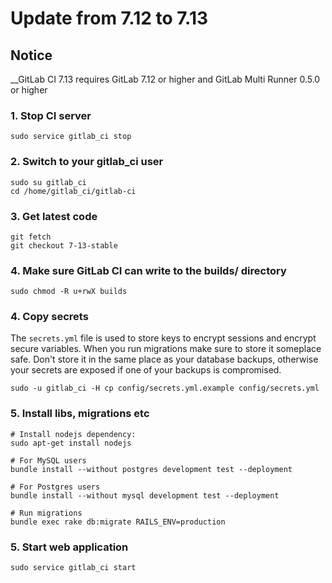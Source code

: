# Update from 7.12 to 7.13

## Notice

__GitLab CI 7.13 requires GitLab 7.12 or higher and GitLab Multi Runner 0.5.0 or higher

### 1. Stop CI server

    sudo service gitlab_ci stop

### 2. Switch to your gitlab_ci user

```
sudo su gitlab_ci
cd /home/gitlab_ci/gitlab-ci
```

### 3. Get latest code

```
git fetch
git checkout 7-13-stable
```

### 4. Make sure GitLab CI can write to the builds/ directory

```
sudo chmod -R u+rwX builds
```

### 4. Copy secrets

The `secrets.yml` file is used to store keys to encrypt sessions and encrypt secure variables.
When you run migrations make sure to store it someplace safe.
Don't store it in the same place as your database backups,
otherwise your secrets are exposed if one of your backups is compromised.

```
sudo -u gitlab_ci -H cp config/secrets.yml.example config/secrets.yml
```

### 5. Install libs, migrations etc


```
# Install nodejs dependency:
sudo apt-get install nodejs

# For MySQL users
bundle install --without postgres development test --deployment

# For Postgres users
bundle install --without mysql development test --deployment

# Run migrations
bundle exec rake db:migrate RAILS_ENV=production
```


### 5. Start web application

    sudo service gitlab_ci start
